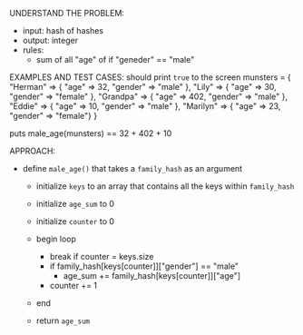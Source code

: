 UNDERSTAND THE PROBLEM:
- input: hash of hashes
- output: integer
- rules: 
  - sum of all "age" of if "geneder" == "male"

EXAMPLES AND TEST CASES: should print `true` to the screen
munsters = {
  "Herman" => { "age" => 32, "gender" => "male" },
  "Lily" => { "age" => 30, "gender" => "female" },
  "Grandpa" => { "age" => 402, "gender" => "male" },
  "Eddie" => { "age" => 10, "gender" => "male" },
  "Marilyn" => { "age" => 23, "gender" => "female"}
}

puts male_age(munsters) == 32 + 402 + 10

APPROACH:
- define `male_age()` that takes a `family_hash` as an argument
  - initialize `keys` to an array that contains all the keys within `family_hash`
  - initialize `age_sum` to 0
  - initialize `counter` to 0

  - begin loop
    - break if counter = keys.size
    - if family_hash[keys[counter]]["gender"] == "male"
      - age_sum += family_hash[keys[counter]]["age"] 
    - counter += 1
  - end

  - return `age_sum`